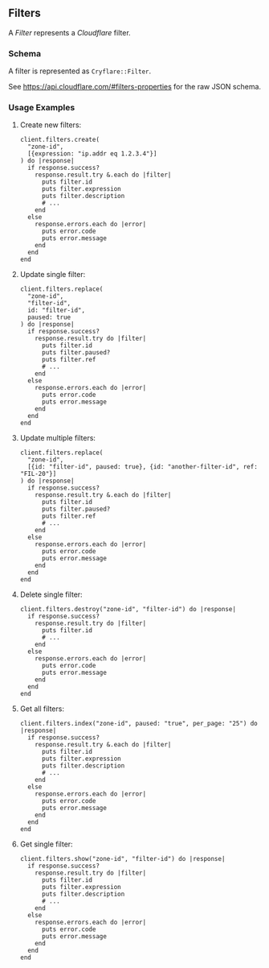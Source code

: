 ## Filters

A *Filter* represents a *Cloudflare* filter.

### Schema

A filter is represented as `Cryflare::Filter`.

See https://api.cloudflare.com/#filters-properties for the raw JSON schema.

### Usage Examples

1. Create new filters:

   ```crystal
   client.filters.create(
     "zone-id",
     [{expression: "ip.addr eq 1.2.3.4"}]
   ) do |response|
     if response.success?
       response.result.try &.each do |filter|
         puts filter.id
         puts filter.expression
         puts filter.description
         # ...
       end
     else
       response.errors.each do |error|
         puts error.code
         puts error.message
       end
     end
   end
   ```

1. Update single filter:

   ```crystal
   client.filters.replace(
     "zone-id",
     "filter-id",
     id: "filter-id",
     paused: true
   ) do |response|
     if response.success?
       response.result.try do |filter|
         puts filter.id
         puts filter.paused?
         puts filter.ref
         # ...
       end
     else
       response.errors.each do |error|
         puts error.code
         puts error.message
       end
     end
   end
   ```

1. Update multiple filters:

   ```crystal
   client.filters.replace(
     "zone-id",
     [{id: "filter-id", paused: true}, {id: "another-filter-id", ref: "FIL-20"}]
   ) do |response|
     if response.success?
       response.result.try &.each do |filter|
         puts filter.id
         puts filter.paused?
         puts filter.ref
         # ...
       end
     else
       response.errors.each do |error|
         puts error.code
         puts error.message
       end
     end
   end
   ```

1. Delete single filter:

   ```crystal
   client.filters.destroy("zone-id", "filter-id") do |response|
     if response.success?
       response.result.try do |filter|
         puts filter.id
         # ...
       end
     else
       response.errors.each do |error|
         puts error.code
         puts error.message
       end
     end
   end
   ```

1. Get all filters:

   ```crystal
   client.filters.index("zone-id", paused: "true", per_page: "25") do |response|
     if response.success?
       response.result.try &.each do |filter|
         puts filter.id
         puts filter.expression
         puts filter.description
         # ...
       end
     else
       response.errors.each do |error|
         puts error.code
         puts error.message
       end
     end
   end
   ```

1. Get single filter:

   ```crystal
   client.filters.show("zone-id", "filter-id") do |response|
     if response.success?
       response.result.try do |filter|
         puts filter.id
         puts filter.expression
         puts filter.description
         # ...
       end
     else
       response.errors.each do |error|
         puts error.code
         puts error.message
       end
     end
   end
   ```
